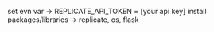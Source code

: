 set evn var -> REPLICATE_API_TOKEN = [your api key]
install packages/libraries -> replicate, os, flask
